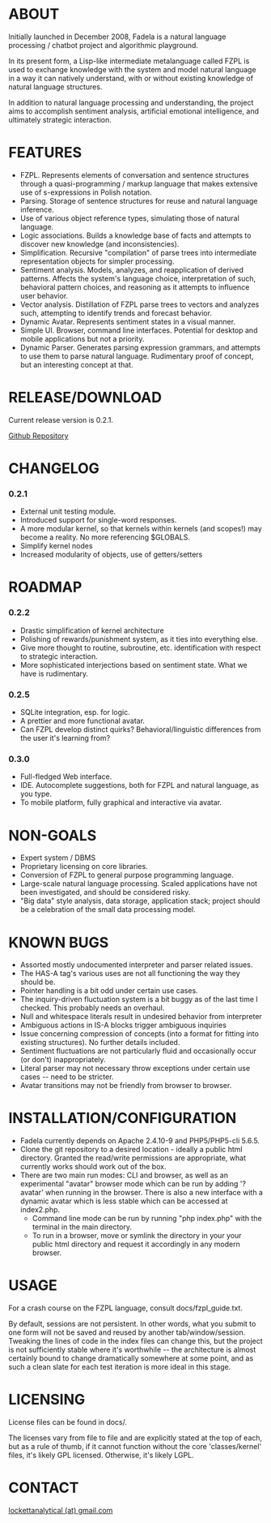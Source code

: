 ABOUT
=====
Initially launched in December 2008, Fadela is a natural language processing / chatbot project and algorithmic playground.

In its present form, a Lisp-like intermediate metalanguage called FZPL is used to exchange knowledge with the system and model natural language in a way it can natively understand, with or without existing knowledge of natural language structures.

In addition to natural language processing and understanding, the project aims to accomplish sentiment analysis, artificial emotional intelligence, and ultimately strategic interaction.

FEATURES
========
* FZPL. Represents elements of conversation and sentence structures through a quasi-programming / markup language that makes extensive use of s-expressions in Polish notation.
* Parsing.  Storage of sentence structures for reuse and natural language inference.
* Use of various object reference types, simulating those of natural language.
* Logic associations.  Builds a knowledge base of facts and attempts to discover new knowledge (and inconsistencies).
* Simplification.  Recursive "compilation" of parse trees into intermediate representation objects for simpler processing.
* Sentiment analysis.  Models, analyzes, and reapplication of derived patterns.  Affects the system's language choice, interpretation of such, behavioral pattern choices, and reasoning as it attempts to influence user behavior.
* Vector analysis. Distillation of FZPL parse trees to vectors and analyzes such, attempting to identify trends and forecast behavior.
* Dynamic Avatar.  Represents sentiment states in a visual manner.
* Simple UI.  Browser, command line interfaces.  Potential for desktop and mobile applications but not a priority.
* Dynamic Parser.  Generates parsing expression grammars, and attempts to use them to parse natural language.  Rudimentary proof of concept, but an interesting concept at that.

RELEASE/DOWNLOAD
===============
Current release version is 0.2.1.

[Github Repository](https://github.com/LockettSystems/fadela)

CHANGELOG
=========
### 0.2.1
* External unit testing module.
* Introduced support for single-word responses.
* A more modular kernel, so that kernels within kernels (and scopes!) may become a reality.  No more referencing $GLOBALS.
* Simplify kernel nodes
* Increased modularity of objects, use of getters/setters

ROADMAP
=======
### 0.2.2
* Drastic simplification of kernel architecture
* Polishing of rewards/punishment system, as it ties into everything else.
* Give more thought to routine, subroutine, etc. identification with respect to strategic interaction.
* More sophisticated interjections based on sentiment state.  What we have is rudimentary.
### 0.2.5
* SQLite integration, esp. for logic.
* A prettier and more functional avatar.
* Can FZPL develop distinct quirks?  Behavioral/linguistic differences from the user it's learning from?
### 0.3.0
* Full-fledged Web interface.
* IDE.  Autocomplete suggestions, both for FZPL and natural language, as you type.
* To mobile platform, fully graphical and interactive via avatar.

NON-GOALS
=========
* Expert system / DBMS
* Proprietary licensing on core libraries.
* Conversion of FZPL to general purpose programming language.
* Large-scale natural language processing.  Scaled applications have not been investigated, and should be considered risky.
* "Big data" style analysis, data storage, application stack; project should be a celebration of the small data processing model.

KNOWN BUGS
==========
* Assorted mostly undocumented interpreter and parser related issues.
* The HAS-A tag's various uses are not all functioning the way they should be.
* Pointer handling is a bit odd under certain use cases.
* The inquiry-driven fluctuation system is a bit buggy as of the last time I checked.  This probably needs an overhaul.
* Null and whitespace literals result in undesired behavior from interpreter
* Ambiguous actions in IS-A blocks trigger ambiguous inquiries
* Issue concerning compression of concepts (into a format for fitting into existing structures).  No further details included.
* Sentiment fluctuations are not particularly fluid and occasionally occur (or don't) inappropriately.
* Literal parser may not necessary throw exceptions under certain use cases -- need to be stricter.
* Avatar transitions may not be friendly from browser to browser.

INSTALLATION/CONFIGURATION
==========================
* Fadela currently depends on Apache 2.4.10-9 and PHP5/PHP5-cli 5.6.5.
* Clone the git repository to a desired location - ideally a public html directory.  Granted the read/write permissions are appropriate, what currently works should work out of the box.
* There are two main run modes: CLI and browser, as well as an experimental "avatar" browser mode which can be run by adding '?avatar' when running in the browser.  There is also a new interface with a dynamic avatar which is less stable which can be accessed at index2.php.
  * Command line mode can be run by running "php index.php" with the terminal in the main directory.
  * To run in a browser, move or symlink the directory in your your public html directory and request it accordingly in any modern browser.

USAGE
=====
For a crash course on the FZPL language, consult docs/fzpl_guide.txt.

By default, sessions are not persistent.  In other words, what you submit to one form will not be saved and reused by another tab/window/session.  Tweaking the lines of code in the index files can change this, but the project is not sufficiently stable where it's worthwhile -- the architecture is almost certainly bound to change dramatically somewhere at some point, and as such a clean slate for each test iteration is more ideal in this stage.

LICENSING
=========
License files can be found in docs/.

The licenses vary from file to file and are explicitly stated at the top of each, but as a rule of thumb, if it cannot function without the core 'classes/kernel' files, it's likely GPL licensed.  Otherwise, it's likely LGPL.

CONTACT
=======
[lockettanalytical (at) gmail.com](mailto:lockettanalytical@gmail.com)
